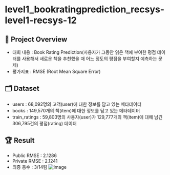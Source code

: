 # level1_bookratingprediction_recsys-level1-recsys-12

## 🔎 Project Overview
- 대회 내용 : Book Rating Prediction(사용자가 그동안 읽은 책에 부여한 평점 데이터를 사용해서 새로운 책을 추천했을 때 어느 정도의 평점을 부여할지 예측하는 문제)
- 평가지표 : RMSE (Root Mean Square Error)

## 🗂️ Dataset
- users : 68,092명의 고객(user)에 대한 정보를 담고 있는 메타데이터
- books : 149,570개의 책(item)에 대한 정보를 담고 있는 메타데이터
- train_ratings : 59,803명의 사용자(user)가 129,777개의 책(item)에 대해 남긴 306,795건의 평점(rating) 데이터

## 🏆 Result
- Public RMSE : 2.1286
- Private RMSE : 2.1241
- 최종 등수 : 3/14팀
![image](https://user-images.githubusercontent.com/64139953/200253536-1af45394-320a-4296-ab18-3e160d5e95ed.png)



